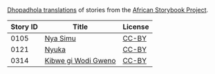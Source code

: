 [Dhopadhola translations](http://my.africanstorybook.org/language/dhopadhola) of stories from the [African Storybook Project](http://my.africanstorybook.org).

Story ID | Title | License
-------- | ----- | -------
0105 | [Nya Simu](http://africanstorybook.org/stories/nya-simu) | [CC-BY](https://creativecommons.org/licenses/by/4.0/)
0121 | [Nyuka](http://africanstorybook.org/stories/nyuka) | [CC-BY](https://creativecommons.org/licenses/by/3.0/)
0314 | [Kibwe gi Wodi Gweno](http://africanstorybook.org/stories/kibwe-gi-wodi-gweno) | [CC-BY](https://creativecommons.org/licenses/by/4.0/)
